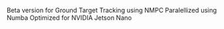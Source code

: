 Beta version for Ground Target Tracking using NMPC
Paralellized using Numba
Optimized for NVIDIA Jetson Nano
